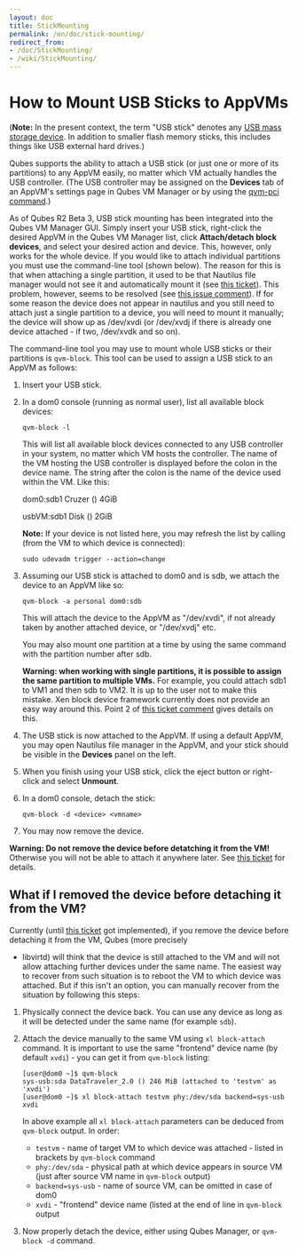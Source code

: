 ```yaml
---
layout: doc
title: StickMounting
permalink: /en/doc/stick-mounting/
redirect_from:
- /doc/StickMounting/
- /wiki/StickMounting/
---
```


How to Mount USB Sticks to AppVMs
=================================

(**Note:** In the present context, the term "USB stick" denotes any [USB mass storage device](https://en.wikipedia.org/wiki/USB_mass_storage_device_class). In addition to smaller flash memory sticks, this includes things like USB external hard drives.)

Qubes supports the ability to attach a USB stick (or just one or more of its partitions) to any AppVM easily, no matter which VM actually handles the USB controller. (The USB controller may be assigned on the **Devices** tab of an AppVM's settings page in Qubes VM Manager or by using the [qvm-pci command](/doc/AssigningDevices/).)

As of Qubes R2 Beta 3, USB stick mounting has been integrated into the Qubes VM Manager GUI. Simply insert your USB stick, right-click the desired AppVM in the Qubes VM Manager list, click **Attach/detach block devices**, and select your desired action and device. This, however, only works for the whole device. 
If you would like to attach individual partitions you must use the command-line tool (shown below). The reason for this is that when attaching a single partition, it used to be that Nautilus file manager would not see it and automatically mount it (see [this ticket](https://github.com/QubesOS/qubes-issues/issues/623)). This problem, however, seems to be resolved (see [this issue comment](https://github.com/QubesOS/qubes-issues/issues/1072#issuecomment-124270051)). 
If for some reason the device does not appear in nautilus and you still need to attach just a single partition to a device, you will need to mount it manually; the device will show up as /dev/xvdi (or /dev/xvdj if there is already one device attached - if two, /dev/xvdk and so on).

The command-line tool you may use to mount whole USB sticks or their partitions is `qvm-block`. This tool can be used to assign a USB stick to an AppVM as follows:

1.  Insert your USB stick.

1.  In a dom0 console (running as normal user), list all available block devices:

        qvm-block -l

    This will list all available block devices connected to any USB controller
    in your system, no matter which VM hosts the controller. The name of the
    VM hosting the USB controller is displayed before the colon in the device
    name. The string after the colon is the name of the device used within the
    VM. Like this: 

    dom0:sdb1     Cruzer () 4GiB

    usbVM:sdb1    Disk () 2GiB

    **Note:** If your device is not listed here, you may refresh the list by calling (from the VM to which device is connected):

        sudo udevadm trigger --action=change


1.  Assuming our USB stick is attached to dom0 and is sdb, we attach the device to an AppVM like so:

      `qvm-block -a personal dom0:sdb`
   
    This will attach the device to the AppVM as "/dev/xvdi", if not already taken by another attached device, or "/dev/xvdj" etc. 

    You may also mount one partition at a time by using the same command with the partition number after sdb.

    **Warning: when working with single partitions, it is possible to assign the same partition to multiple VMs.** For example, you could attach sdb1 to VM1 and then sdb to VM2. It is up to the user not to make this mistake. Xen block device framework currently does not provide an easy way around this. Point 2 of [this ticket comment](https://github.com/QubesOS/qubes-issues/issues/1072#issuecomment-124119309) gives details on this.

1.  The USB stick is now attached to the AppVM. If using a default AppVM, you may open Nautilus file manager in the AppVM, and your stick should be visible in the **Devices** panel on the left.

1.  When you finish using your USB stick, click the eject button or right-click and select **Unmount**.

1.  In a dom0 console, detach the stick:

        qvm-block -d <device> <vmname>

1.  You may now remove the device.

**Warning: Do not remove the device before detatching it from the VM!** Otherwise you
will not be able to attach it anywhere later. See [this
ticket](https://github.com/QubesOS/qubes-issues/issues/1082) for details.


What if I removed the device before detaching it from the VM?
------------------------------------------------------------

Currently (until [this
ticket](https://github.com/QubesOS/qubes-issues/issues/1082) got implemented),
if you remove the device before detaching it from the VM, Qubes (more precisely
- libvirtd) will think that the device is still attached to the VM and will not
allow attaching further devices under the same name. The easiest way to recover
from such situation is to reboot the VM to which device was attached. But if
this isn't an option, you can manually recover from the situation by following
this steps:

1. Physically connect the device back. You can use any device as long as it
   will be detected under the same name (for example `sdb`).
2. Attach the device manually to the same VM using `xl block-attach` command.
   It is important to use the same "frontend" device name (by default `xvdi`) -
   you can get it from `qvm-block` listing:

       [user@dom0 ~]$ qvm-block
       sys-usb:sda DataTraveler_2.0 () 246 MiB (attached to 'testvm' as 'xvdi')
       [user@dom0 ~]$ xl block-attach testvm phy:/dev/sda backend=sys-usb xvdi

   In above example all `xl block-attach` parameters can be deduced from
   `qvm-block` output. In order:

   * `testvm` - name of target VM to which device was attached - listed in brackets by `qvm-block` command
   * `phy:/dev/sda` - physical path at which device appears in source VM (just after source VM name in `qvm-block` output) 
   * `backend=sys-usb` - name of source VM, can be omitted in case of dom0
   * `xvdi` - "frontend" device name (listed at the end of line in `qvm-block` output

3. Now properly detach the device, either using Qubes Manager, or `qvm-block -d` command.
